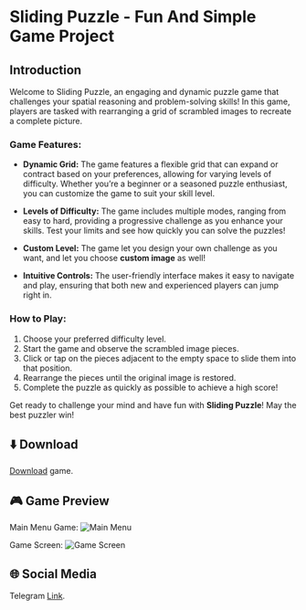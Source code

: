# Sliding Puzzle - Fun And Simple Game Project

## Introduction
Welcome to Sliding Puzzle, an engaging and dynamic puzzle game that challenges your spatial reasoning and problem-solving skills!
In this game, players are tasked with rearranging a grid of scrambled images to recreate a complete picture. 

### Game Features:

- **Dynamic Grid:** The game features a flexible grid that can expand or contract based on your preferences,
allowing for varying levels of difficulty. Whether you’re a beginner or a seasoned puzzle enthusiast,
you can customize the game to suit your skill level.

- **Levels of Difficulty:** The game includes multiple modes,
ranging from easy to hard, providing a progressive challenge as you enhance your skills.
Test your limits and see how quickly you can solve the puzzles!

- **Custom Level:** The game let you design your own challenge as you want,
and let you choose **custom image** as well!

- **Intuitive Controls:** The user-friendly interface makes it easy to navigate and play, 
ensuring that both new and experienced players can jump right in.

### How to Play:
1. Choose your preferred difficulty level.
2. Start the game and observe the scrambled image pieces.
3. Click or tap on the pieces adjacent to the empty space to slide them into that position.
4. Rearrange the pieces until the original image is restored.
5. Complete the puzzle as quickly as possible to achieve a high score!

Get ready to challenge your mind and have fun with **Sliding Puzzle**! May the best puzzler win!

## ⬇️ Download
[Download](https://github.com/MostafaShraief/Sliding-Puzzle/raw/refs/heads/master/Sliding%20Game%20V1.0/Sliding%20Puzzle.zip)
game.

## 🎮 Game Preview

Main Menu Game:
![Main Menu](https://github.com/user-attachments/assets/b55c606a-a339-4066-8ef3-8b54ccb033b6)

Game Screen:
![Game Screen](https://github.com/user-attachments/assets/57220731-c4d3-4ab9-90a7-f174c54d4c5a)

## 🌐 Social Media
Telegram [Link](https://t.me/Mostafa_Shraief).
